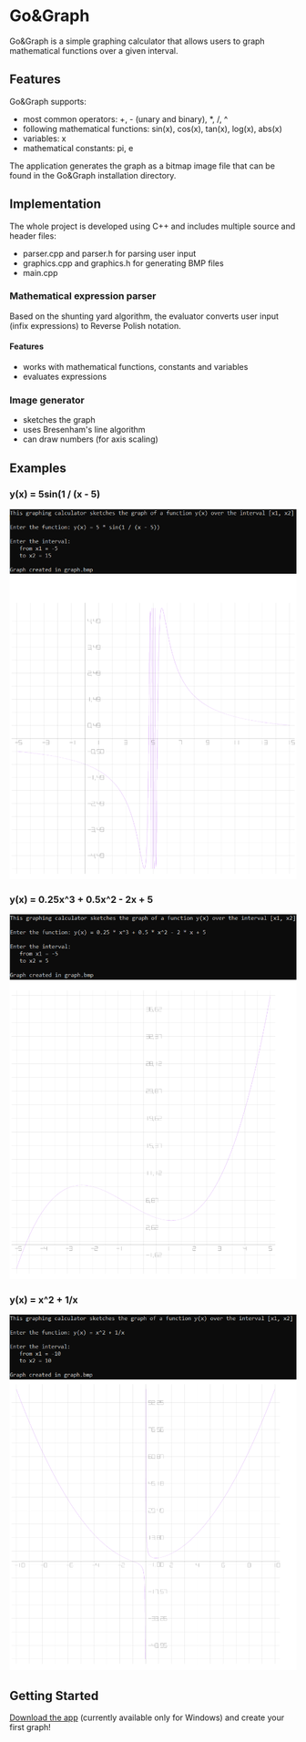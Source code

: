 # Go&Graph
Go&Graph is a simple graphing calculator that allows users to graph mathematical functions over a given interval.

## Features
Go&Graph supports:
* most common operators: +, - (unary and binary), *, /, ^
* following mathematical functions: sin(x), cos(x), tan(x), log(x), abs(x)
* variables: x
* mathematical constants: pi, e

The application generates the graph as a bitmap image file that can be found in the Go&Graph installation directory.

## Implementation
The whole project is developed using C++ and includes multiple source and header files:
* parser.cpp and parser.h for parsing user input
* graphics.cpp and graphics.h for generating BMP files
* main.cpp

### Mathematical expression parser
Based on the shunting yard algorithm, the evaluator converts user input (infix expressions) to Reverse Polish notation.
#### Features
* works with mathematical functions, constants and variables
* evaluates expressions

### Image generator
* sketches the graph
* uses Bresenham's line algorithm
* can draw numbers (for axis scaling)

## Examples
### y(x) = 5sin(1 / (x - 5)
![](https://github.com/dkm5000/GoAndGraph/blob/main/doc/examples/console_app_example1.png)
![](https://github.com/dkm5000/GoAndGraph/blob/main/doc/examples/graph_example1.png)
### y(x) = 0.25x^3 + 0.5x^2 - 2x + 5
![](https://github.com/dkm5000/GoAndGraph/blob/main/doc/examples/console_app_example2.png)
![](https://github.com/dkm5000/GoAndGraph/blob/main/doc/examples/graph_example2.png)
### y(x) = x^2 + 1/x
![](https://github.com/dkm5000/GoAndGraph/blob/main/doc/examples/console_app_example3.png)
![](https://github.com/dkm5000/GoAndGraph/blob/main/doc/examples/graph_example3.png)

## Getting Started
[Download the app](https://github.com/dkm5000/GoAndGraph/releases/tag/v1.0) (currently available only for Windows) and create your first graph!
